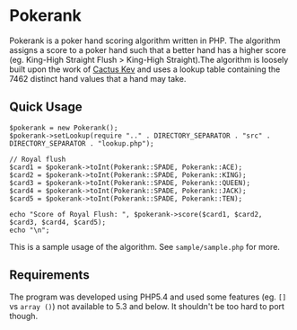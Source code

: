 Pokerank
========

Pokerank is a poker hand scoring algorithm written in PHP. The algorithm assigns a score to a poker hand such that a better hand has a higher score (eg. King-High Straight Flush > King-High Straight).The algorithm is loosely built upon the work of [Cactus Kev](http://www.suffecool.net/poker/evaluator.html) and uses a lookup table containing the 7462 distinct hand values that a hand may take.



Quick Usage
-----------

    $pokerank = new Pokerank();
    $pokerank->setLookup(require ".." . DIRECTORY_SEPARATOR . "src" . DIRECTORY_SEPARATOR . "lookup.php");

    // Royal flush
    $card1 = $pokerank->toInt(Pokerank::SPADE, Pokerank::ACE);
    $card2 = $pokerank->toInt(Pokerank::SPADE, Pokerank::KING);
    $card3 = $pokerank->toInt(Pokerank::SPADE, Pokerank::QUEEN);
    $card4 = $pokerank->toInt(Pokerank::SPADE, Pokerank::JACK);
    $card5 = $pokerank->toInt(Pokerank::SPADE, Pokerank::TEN);

    echo "Score of Royal Flush: ", $pokerank->score($card1, $card2, $card3, $card4, $card5);
    echo "\n";

This is a sample usage of the algorithm. See `sample/sample.php` for more. 



Requirements
------------

The program was developed using PHP5.4 and used some features (eg. `[]` vs `array ()`) not available to 5.3 and below. It shouldn't be too hard to port though.


